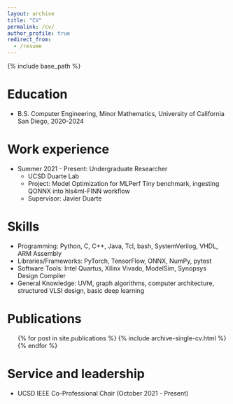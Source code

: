 ```yaml
---
layout: archive
title: "CV"
permalink: /cv/
author_profile: true
redirect_from:
  - /resume
---
```


{% include base_path %}

Education
======
* B.S. Computer Engineering, Minor Mathematics, University of California San Diego, 2020-2024

Work experience
======

* Summer 2021 - Present: Undergraduate Researcher
  * UCSD Duarte Lab
  * Project: Model Optimization for MLPerf Tiny benchmark, ingesting QONNX into hls4ml-FINN workflow
  * Supervisor: Javier Duarte
  
Skills
======
* Programming: Python, C, C++, Java, Tcl, bash, SystemVerilog, VHDL, ARM Assembly
* Libraries/Frameworks: PyTorch, TensorFlow, ONNX, NumPy, pytest 
* Software Tools: Intel Quartus, Xilinx Vivado, ModelSim, Synopsys Design Compiler
* General Knowledge: UVM, graph algorithms, computer architecture, structured VLSI design, basic deep learning 

Publications
======
  <ul>{% for post in site.publications %}
    {% include archive-single-cv.html %}
  {% endfor %}</ul>
  
<!--Talks
======
  <ul>{% for post in site.talks %}
    {% include archive-single-talk-cv.html %}
  {% endfor %}</ul>
  
Teaching
======
  <ul>{% for post in site.teaching %}
    {% include archive-single-cv.html %}
  {% endfor %}</ul>
-->
  
Service and leadership
======
* UCSD IEEE Co-Professional Chair (October 2021 - Present)
